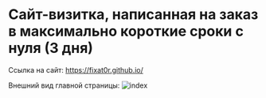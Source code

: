 # Сайт-визитка, написанная на заказ в максимально короткие сроки с нуля (3 дня)
Ссылка на сайт: https://fixat0r.github.io/

Внешний вид главной страницы:
![index](https://github.com/fixat0r/html-css_site/assets/92075357/9c0ea2b9-ce91-448f-97fc-b2825bae3591)
